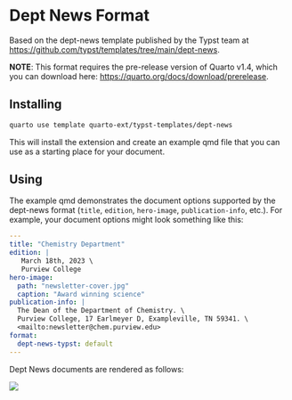 # Dept News Format

Based on the dept-news template published by the Typst team at <https://github.com/typst/templates/tree/main/dept-news>.

**NOTE**: This format requires the pre-release version of Quarto v1.4, which you can download here: <https://quarto.org/docs/download/prerelease>.

## Installing

```bash
quarto use template quarto-ext/typst-templates/dept-news
```

This will install the extension and create an example qmd file that you can use as a starting place for your document.

## Using

The example qmd demonstrates the document options supported by the dept-news format (`title`, `edition`, `hero-image`, `publication-info`, etc.). For example, your document options might look something like this:

```yaml
---
title: "Chemistry Department"
edition: |
   March 18th, 2023 \
   Purview College
hero-image: 
  path: "newsletter-cover.jpg"
  caption: "Award winning science"
publication-info: |
  The Dean of the Department of Chemistry. \
  Purview College, 17 Earlmeyer D, Exampleville, TN 59341. \
  <mailto:newsletter@chem.purview.edu>
format:
  dept-news-typst: default
---
```

Dept News documents are rendered as follows:

![](dept-news.png)





